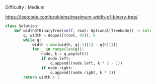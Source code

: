 Difficulty : Medium 

https://leetcode.com/problems/maximum-width-of-binary-tree/ 

```python
class Solution:
    def widthOfBinaryTree(self, root: Optional[TreeNode]) -> int:
        q, width = deque([(root, 0)]), 0
        while q:
            width = max(width, q[-1][1] - q[0][1])
            for _ in range(len(q)):
                node, k = q.popleft()
                if node.left:
                    q.append((node.left, k * 2 - 1))
                if node.right:
                    q.append((node.right, k * 2))
        return width + 1
```        
